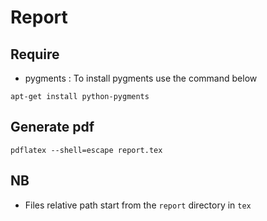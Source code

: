# Report
## Require
- pygments :
To install pygments use the command below
```shell
apt-get install python-pygments
```

## Generate pdf
```shell
pdflatex --shell=escape report.tex
```
## NB
- Files relative path start from the `report` directory in `tex`